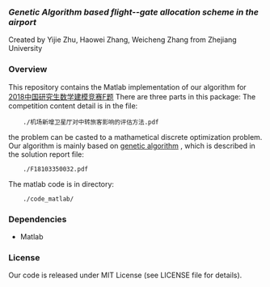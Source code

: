 ### *Genetic Algorithm based flight--gate allocation scheme in the airport*

Created by Yijie Zhu, Haowei Zhang, Weicheng Zhang from Zhejiang University


### Overview
This repository contains the Matlab implementation of our algorithm  for [2018中国研究生数学建模竞赛F题](https://cpipc.chinadegrees.cn/cw/hp/4)  There are three parts in this package:
The competition content detail is in the file:
```
    ./机场新增卫星厅对中转旅客影响的评估方法.pdf
```
the problem can be casted to a mathametical discrete optimization problem.
Our algorithm is mainly based on [genetic algorithm](https://en.wikipedia.org/wiki/Genetic_algorithm) ,  which is described in the solution report file:   

```   
    ./F18103350032.pdf
```
The matlab code is in directory:
```
    ./code_matlab/
```

### Dependencies

- Matlab


### License
Our code is released under MIT License (see LICENSE file for details).